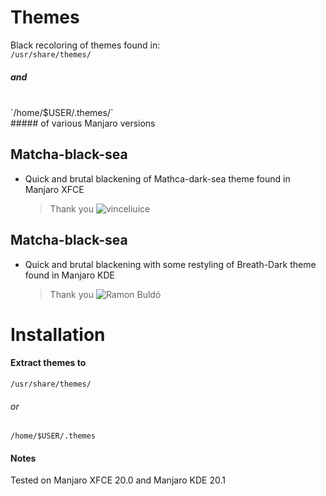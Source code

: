 # Themes
Black recoloring of themes found in:
<br>
`/usr/share/themes/` 
##### and
<br> 
`/home/$USER/.themes/`
<br> 
##### of various Manjaro versions

## Matcha-black-sea
* Quick and brutal blackening of Mathca-dark-sea theme found in Manjaro XFCE
  > Thank you ![vinceliuice](https://github.com/vinceliuice/Matcha-gtk-theme)

## Matcha-black-sea
* Quick and brutal blackening with some restyling of Breath-Dark theme found in Manjaro KDE
  <br>
  > Thank you ![Ramon Buldó](https://gitlab.manjaro.org/artwork/themes/breath-gtk/-/tree/master/Breath-Dark)
  
# Installation
  #### Extract themes to
  `/usr/share/themes/`
  ###### or 
  `/home/$USER/.themes`
  #### Notes
  Tested on Manjaro XFCE 20.0 and Manjaro KDE 20.1
